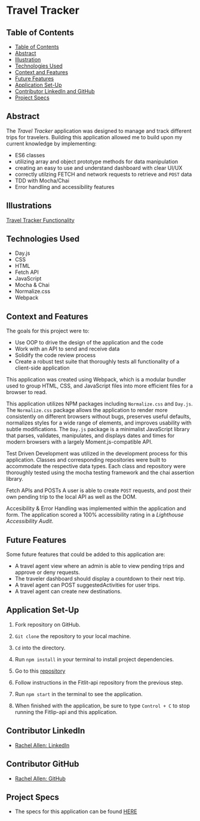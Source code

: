 # Travel Tracker

## Table of Contents

- [Table of Contents](#table-of-contents)
- [Abstract](#abstract)
- [Illustration](#illustration)
- [Technologies Used](#technologies-used)
- [Context and Features](#context-and-features)
- [Future Features](#future-features)
- [Application Set-Up](#application-set-up)
- [Contributor LinkedIn and GitHub](#contributor-linkedin-and-github)
- [Project Specs](#project-specs)

## Abstract

The _Travel Tracker_ application was designed to manage and track different trips for travelers. Building this application allowed me to build upon my current knowledge by implementing: 

  - ES6 classes
  - utilizing array and object prototype methods for data manipulation
  - creating an easy to use and understand dashboard with clear UI/UX
  - correctly utilzing FETCH and network requests to retrieve and `POST` data
  - TDD with Mocha/Chai
  - Error handling and accessibility features

## Illustrations

[Travel Tracker Functionality]()

## Technologies Used

- Day.js
- CSS
- HTML
- Fetch API
- JavaScript
- Mocha & Chai
- Normalize.css
- Webpack

## Context and Features

The goals for this project were to:
  
   - Use OOP to drive the design of the application and the code
   - Work with an API to send and receive data
   - Solidify the code review process
   - Create a robust test suite that thoroughly tests all functionality of a client-side application

This application was created using Webpack, which is a modular bundler used to group HTML, CSS, and JavaScript files into more efficient files for a browser to read.

This application utilizes NPM packages including `Normalize.css` and `Day.js`. The `Normalize.css` package allows the application to render more consistently on different browsers without bugs, preserves useful defaults, normalizes styles for a wide range of elements, and improves usability with subtle modifications. The `Day.js` package is a minimalist JavaScript library that parses, validates, manipulates, and displays dates and times for modern browsers with a largely Moment.js-compatible API.

Test Driven Development was utilized in the development process for this application. Classes and corresponding repositories were built to accommodate the respective data types. Each class and repository were thoroughly tested using the mocha testing framework and the chai assertion library. 

Fetch APIs and POSTs A user is able to create `POST` requests, and post their own pending trip to the local API as well as the DOM.  

Accesibility & Error Handling was implemented within the application and form. The application scored a 100% accessibility rating in a _Lighthouse Accessibility Audit_.

## Future Features

Some future features that could be added to this application are:

- A travel agent view where an admin is able to view pending trips and approve or deny requests.
- The traveler dashboard should display a countdown to their next trip. 
- A travel agent can POST suggestedActivities for user trips.
- A travel agent can create new destinations.

## Application Set-Up

1. Fork repository on GitHub.

2. `Git clone` the repository to your local machine.

3. `Cd` into the directory.

4. Run `npm install` in your terminal to install project dependencies.

5. Go to this [repository](https://github.com/turingschool-examples/fitlit-api)  

6. Follow instructions in the Fitlit-api repository from the previous step. 

7. Run `npm start` in the terminal to see the application. 

8. When finished with the application, be sure to type `Control + C` to stop running the Fitlip-api and this application. 

## Contributor LinkedIn

- [Rachel Allen: LinkedIn](https://www.linkedin.com/in/rachel-lynn-allen/)  
 
## Contributor GitHub

- [Rachel Allen: GitHub](https://github.com/Rallen13) 

## Project Specs

- The specs for this application can be found 
[HERE](https://frontend.turing.edu/projects/travel-tracker.html) 
